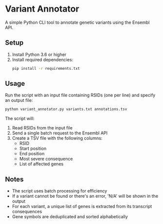 # Variant Annotator

A simple Python CLI tool to annotate genetic variants using the Ensembl API.

## Setup

1. Install Python 3.6 or higher
2. Install required dependencies:
   ```bash
   pip install -r requirements.txt
   ```

## Usage

Run the script with an input file containing RSIDs (one per line) and specify an output file:

```bash
python variant_annotator.py variants.txt annotations.tsv
```

The script will:
1. Read RSIDs from the input file
2. Send a single batch request to the Ensembl API
3. Create a TSV file with the following columns:
   - RSID
   - Start position
   - End position
   - Most severe consequence
   - List of affected genes

## Notes

- The script uses batch processing for efficiency
- If a variant cannot be found or there's an error, 'N/A' will be shown in the output
- For each variant, a unique list of genes is extracted from its transcript consequences
- Gene symbols are deduplicated and sorted alphabetically